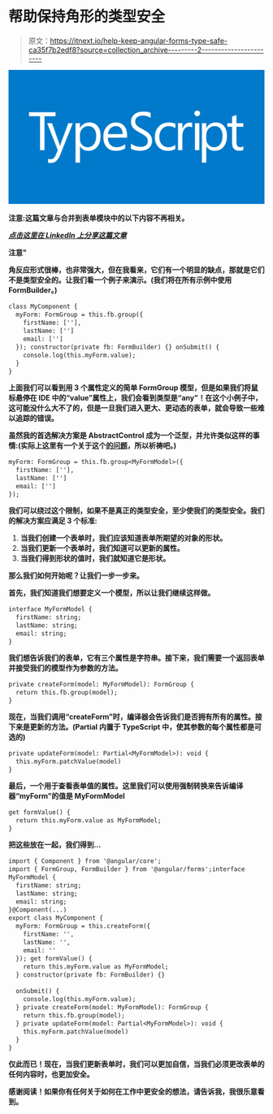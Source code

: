 # 帮助保持角形的类型安全

> 原文：<https://itnext.io/help-keep-angular-forms-type-safe-ca35f7b2edf8?source=collection_archive---------2----------------------->

![](img/ab5862316e98d33e8eb94a3e1c958e37.png)

**注意:这篇文章与合并到表单模块中的以下内容不再相关。**[](https://github.com/angular/angular/discussions/44513)

**[*点击这里在 LinkedIn 上分享这篇文章*](https://www.linkedin.com/cws/share?url=https%3A%2F%2Fitnext.io%2Fhelp-keep-angular-forms-type-safe-ca35f7b2edf8)**

**注意"**

**角反应形式很棒，也非常强大，但在我看来，它们有一个明显的缺点，那就是它们不是类型安全的。让我们看一个例子来演示。(我们将在所有示例中使用 FormBuilder。)**

```
class MyComponent {
  myForm: FormGroup = this.fb.group({
    firstName: [''],
    lastName: ['']
    email: ['']
  }); constructor(private fb: FormBuilder) {} onSubmit() {
    console.log(this.myForm.value);
  }
}
```

**上面我们可以看到用 3 个属性定义的简单 FormGroup 模型，但是如果我们将鼠标悬停在 IDE 中的“value”属性上，我们会看到类型是“any”！在这个小例子中，这可能没什么大不了的，但是一旦我们进入更大、更动态的表单，就会导致一些难以追踪的错误。**

**虽然我的首选解决方案是 AbstractControl 成为一个泛型，并允许类似这样的事情:(实际上这里有一个关于这个[的问题](https://github.com/angular/angular/issues/13721)，所以祈祷吧。)**

```
myForm: FormGroup = this.fb.group<MyFormModel>({
  firstName: [''],
  lastName: ['']
  email: ['']
});
```

**我们可以绕过这个限制，如果不是真正的类型安全，至少使我们的类型安全。我们的解决方案应满足 3 个标准:**

1.  **当我们创建一个表单时，我们应该知道表单所期望的对象的形状。**
2.  **当我们更新一个表单时，我们知道可以更新的属性。**
3.  **当我们得到形状的值时，我们就知道它是形状。**

**那么我们如何开始呢？让我们一步一步来。**

**首先，我们知道我们想要定义一个模型，所以让我们继续这样做。**

```
interface MyFormModel {
  firstName: string;
  lastName: string;
  email: string;
}
```

**我们想告诉我们的表单，它有三个属性是字符串。接下来，我们需要一个返回表单并接受我们的模型作为参数的方法。**

```
private createForm(model: MyFormModel): FormGroup {
  return this.fb.group(model);
}
```

**现在，当我们调用“createForm”时，编译器会告诉我们是否拥有所有的属性。接下来是更新的方法。(Partial 内置于 TypeScript 中，使其参数的每个属性都是可选的)**

```
private updateForm(model: Partial<MyFormModel>): void {
  this.myForm.patchValue(model)
}
```

**最后，一个用于查看表单值的属性。这里我们可以使用强制转换来告诉编译器“myForm”的值是 MyFormModel**

```
get formValue() {
  return this.myForm.value as MyFormModel;
}
```

**把这些放在一起，我们得到…**

```
import { Component } from '@angular/core';
import { FormGroup, FormBuilder } from '@angular/forms';interface MyFormModel {
  firstName: string;
  lastName: string;
  email: string;
}@Component(...)
export class MyComponent {
  myForm: FormGroup = this.createForm({
    firstName: '',
    lastName: '',
    email: ''
  }); get formValue() {
    return this.myForm.value as MyFormModel;
  } constructor(private fb: FormBuilder) {}

  onSubmit() {
    console.log(this.myForm.value);
  } private createForm(model: MyFormModel): FormGroup {
    return this.fb.group(model);
  } private updateForm(model: Partial<MyFormModel>): void {
    this.myForm.patchValue(model)
  }
}
```

**仅此而已！现在，当我们更新表单时，我们可以更加自信，当我们必须更改表单的任何内容时，也更加安全。**

**感谢阅读！如果你有任何关于如何在工作中更安全的想法，请告诉我，我很乐意看到。**